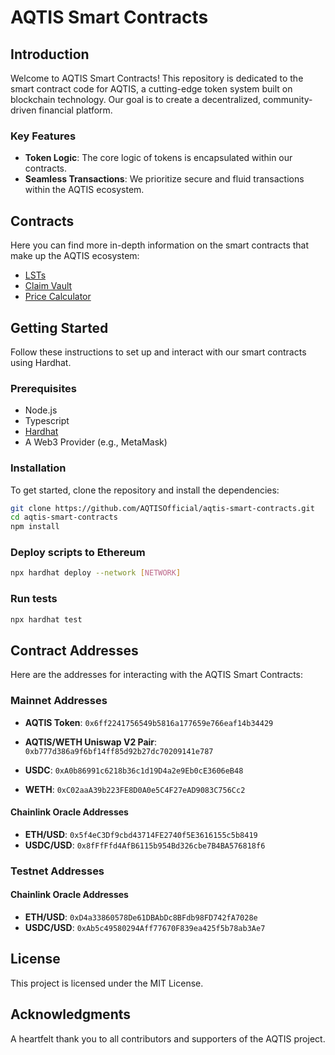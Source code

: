 
# AQTIS Smart Contracts

## Introduction
Welcome to AQTIS Smart Contracts! This repository is dedicated to the smart contract code for AQTIS, a cutting-edge token system built on blockchain technology. Our goal is to create a decentralized, community-driven financial platform.

### Key Features
- **Token Logic**: The core logic of tokens is encapsulated within our contracts.
- **Seamless Transactions**: We prioritize secure and fluid transactions within the AQTIS ecosystem.

## Contracts
Here you can find more in-depth information on the smart contracts that make up the AQTIS ecosystem:
* [LSTs](docs/lsts.md)
* [Claim Vault](docs/claimvault.md)
* [Price Calculator](docs/pricecalculator.md)

## Getting Started
Follow these instructions to set up and interact with our smart contracts using Hardhat.

### Prerequisites
- Node.js
- Typescript
- [Hardhat](https://hardhat.org/getting-started/)
- A Web3 Provider (e.g., MetaMask)

### Installation
To get started, clone the repository and install the dependencies:
```bash
git clone https://github.com/AQTISOfficial/aqtis-smart-contracts.git
cd aqtis-smart-contracts
npm install
```

### Deploy scripts to Ethereum
```bash
npx hardhat deploy --network [NETWORK]
```

### Run tests
```bash
npx hardhat test
```

## Contract Addresses
Here are the addresses for interacting with the AQTIS Smart Contracts:

### Mainnet Addresses
- **AQTIS Token**: `0x6ff2241756549b5816a177659e766eaf14b34429`
- **AQTIS/WETH Uniswap V2 Pair**: `0xb777d386a9f6bf14ff85d92b27dc70209141e787`

- **USDC**: `0xA0b86991c6218b36c1d19D4a2e9Eb0cE3606eB48`
- **WETH**: `0xC02aaA39b223FE8D0A0e5C4F27eAD9083C756Cc2`

#### Chainlink Oracle Addresses
- **ETH/USD**: `0x5f4eC3Df9cbd43714FE2740f5E3616155c5b8419`
- **USDC/USD**: `0x8fFfFfd4AfB6115b954Bd326cbe7B4BA576818f6`

### Testnet Addresses

#### Chainlink Oracle Addresses
- **ETH/USD**: `0xD4a33860578De61DBAbDc8BFdb98FD742fA7028e`
- **USDC/USD**: `0xAb5c49580294Aff77670F839ea425f5b78ab3Ae7`


## License
This project is licensed under the MIT License.

## Acknowledgments
A heartfelt thank you to all contributors and supporters of the AQTIS project.